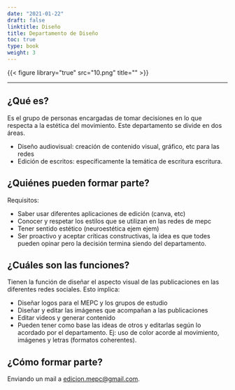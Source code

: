 ```yaml
---
date: "2021-01-22"
draft: false
linktitle: Diseño
title: Departamento de Diseño
toc: true
type: book
weight: 3
---
```


{{< figure library="true" src="10.png" title="" >}}

---

## **¿Qué es?**

Es el grupo de personas encargadas de tomar decisiones en lo que respecta a la estética del movimiento. Este departamento se divide en dos áreas.

- Diseño audiovisual: creación de contenido visual, gráfico, etc para las redes
- Edición de escritos: específicamente la temática de escritura escritura.


## **¿Quiénes pueden formar parte?**

Requisitos:

- Saber usar diferentes aplicaciones de edición (canva, etc)
- Conocer y respetar los estilos que se utilizan en las redes de mepc
- Tener sentido estético (neuroestética ejem ejem)
- Ser proactivo y aceptar críticas constructivas, la idea es que todes pueden opinar pero la decisión termina siendo del departamento.

## **¿Cuáles son las funciones?**

Tienen la función de diseñar el aspecto visual de las publicaciones en las diferentes redes sociales. Esto implica:

- Diseñar logos para el MEPC y los grupos de estudio
- Diseñar y editar las imágenes que acompañan a las publicaciones
- Editar videos y generar contenido
- Pueden tener como base las ideas de otros y editarlas según lo acordado por el departamento. Ej: uso de color acorde al movimiento, imágenes y letras (formatos coherentes).

## **¿Cómo formar parte?**

Enviando un mail a edicion.mepc@gmail.com.
